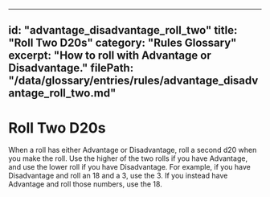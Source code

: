 
---
id: "advantage_disadvantage_roll_two"
title: "Roll Two D20s"
category: "Rules Glossary"
excerpt: "How to roll with Advantage or Disadvantage."
filePath: "/data/glossary/entries/rules/advantage_disadvantage_roll_two.md"
---
# Roll Two D20s
When a roll has either Advantage or Disadvantage, roll a second d20 when you make the roll. Use the higher of the two rolls if you have Advantage, and use the lower roll if you have Disadvantage. For example, if you have Disadvantage and roll an 18 and a 3, use the 3. If you instead have Advantage and roll those numbers, use the 18.
